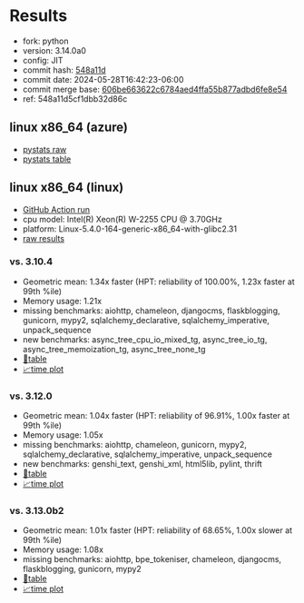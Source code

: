 # Results

- fork: python
- version: 3.14.0a0
- config: JIT
- commit hash: [548a11d](https://github.com/python/cpython/commit/548a11d)
- commit date: 2024-05-28T16:42:23-06:00
- commit merge base: [606be663622c6784aed4ffa55b877adbd6fe8e54](https://github.com/python/cpython/commit/606be663622c6784aed4ffa55b877adbd6fe8e54)
- ref: 548a11d5cf1dbb32d86c

## linux x86_64 (azure)

- [pystats raw](bm-20240528-azure-x86_64-python-548a11d5cf1dbb32d86c-3.14.0a0-548a11d-pystats.json)
- [pystats table](bm-20240528-azure-x86_64-python-548a11d5cf1dbb32d86c-3.14.0a0-548a11d-pystats.md)

## linux x86_64 (linux)

- [GitHub Action run](https://github.com/faster-cpython/benchmarking/actions/runs/9278899214)
- cpu model: Intel(R) Xeon(R) W-2255 CPU @ 3.70GHz
- platform: Linux-5.4.0-164-generic-x86_64-with-glibc2.31
- [raw results](bm-20240528-linux-x86_64-python-548a11d5cf1dbb32d86c-3.14.0a0-548a11d.json)

### vs. 3.10.4

- Geometric mean: 1.34x faster (HPT: reliability of 100.00%, 1.23x faster at 99th %ile)
- Memory usage: 1.21x
- missing benchmarks: aiohttp, chameleon, djangocms, flaskblogging, gunicorn, mypy2, sqlalchemy_declarative, sqlalchemy_imperative, unpack_sequence
- new benchmarks: async_tree_cpu_io_mixed_tg, async_tree_io_tg, async_tree_memoization_tg, async_tree_none_tg
- [📄table](bm-20240528-linux-x86_64-python-548a11d5cf1dbb32d86c-3.14.0a0-548a11d-vs-3.10.4.md)
- [📈time plot](bm-20240528-linux-x86_64-python-548a11d5cf1dbb32d86c-3.14.0a0-548a11d-vs-3.10.4.svg)

### vs. 3.12.0

- Geometric mean: 1.04x faster (HPT: reliability of 96.91%, 1.00x faster at 99th %ile)
- Memory usage: 1.05x
- missing benchmarks: aiohttp, chameleon, gunicorn, mypy2, sqlalchemy_declarative, sqlalchemy_imperative, unpack_sequence
- new benchmarks: genshi_text, genshi_xml, html5lib, pylint, thrift
- [📄table](bm-20240528-linux-x86_64-python-548a11d5cf1dbb32d86c-3.14.0a0-548a11d-vs-3.12.0.md)
- [📈time plot](bm-20240528-linux-x86_64-python-548a11d5cf1dbb32d86c-3.14.0a0-548a11d-vs-3.12.0.svg)

### vs. 3.13.0b2

- Geometric mean: 1.01x faster (HPT: reliability of 68.65%, 1.00x slower at 99th %ile)
- Memory usage: 1.08x
- missing benchmarks: aiohttp, bpe_tokeniser, chameleon, djangocms, flaskblogging, gunicorn, mypy2
- [📄table](bm-20240528-linux-x86_64-python-548a11d5cf1dbb32d86c-3.14.0a0-548a11d-vs-3.13.0b2.md)
- [📈time plot](bm-20240528-linux-x86_64-python-548a11d5cf1dbb32d86c-3.14.0a0-548a11d-vs-3.13.0b2.svg)

